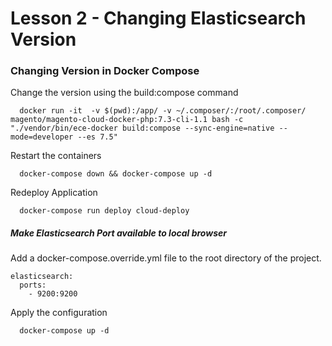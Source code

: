 # Lesson 2 - Changing Elasticsearch Version

### Changing Version in Docker Compose

Change the version using the build:compose command

      docker run -it  -v $(pwd):/app/ -v ~/.composer/:/root/.composer/ magento/magento-cloud-docker-php:7.3-cli-1.1 bash -c "./vendor/bin/ece-docker build:compose --sync-engine=native --mode=developer --es 7.5"
      
Restart the containers

      docker-compose down && docker-compose up -d
      
Redeploy Application
      
      docker-compose run deploy cloud-deploy

##### Make Elasticsearch Port available to local browser      
Add a docker-compose.override.yml file to the root directory of the project. 
    
    elasticsearch:
      ports:
        - 9200:9200

Apply the configuration

      docker-compose up -d
      
 